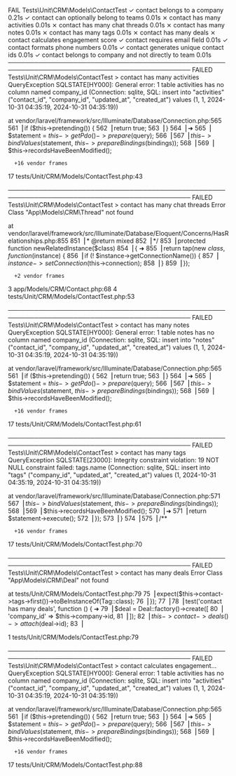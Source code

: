 
   FAIL  Tests\Unit\CRM\Models\ContactTest
  ✓ contact belongs to a company                                                         0.21s
  ✓ contact can optionally belong to teams                                               0.01s
  ⨯ contact has many activities                                                          0.01s
  ⨯ contact has many chat threads                                                        0.01s
  ⨯ contact has many notes                                                               0.01s
  ⨯ contact has many tags                                                                0.01s
  ⨯ contact has many deals
  ⨯ contact calculates engagement score
  ✓ contact requires email field                                                         0.01s
  ✓ contact formats phone numbers                                                        0.01s
  ✓ contact generates unique contact ids                                                 0.01s
  ✓ contact belongs to company and not directly to team                                  0.01s
  ────────────────────────────────────────────────────────────────────────────────────────────
   FAILED  Tests\Unit\CRM\Models\ContactTest > contact has many activities     QueryException
  SQLSTATE[HY000]: General error: 1 table activities has no column named company_id (Connection: sqlite, SQL: insert into "activities" ("contact_id", "company_id", "updated_at", "created_at") values (1, 1, 2024-10-31 04:35:19, 2024-10-31 04:35:19))

  at vendor/laravel/framework/src/Illuminate/Database/Connection.php:565
    561▕             if ($this->pretending()) {
    562▕                 return true;
    563▕             }
    564▕
  ➜ 565▕             $statement = $this->getPdo()->prepare($query);
    566▕
    567▕             $this->bindValues($statement, $this->prepareBindings($bindings));
    568▕
    569▕             $this->recordsHaveBeenModified();

      +16 vendor frames
  17  tests/Unit/CRM/Models/ContactTest.php:43

  ────────────────────────────────────────────────────────────────────────────────────────────
   FAILED  Tests\Unit\CRM\Models\ContactTest > contact has many chat threads            Error
  Class "App\Models\CRM\Thread" not found

  at vendor/laravel/framework/src/Illuminate/Database/Eloquent/Concerns/HasRelationships.php:855
    851▕      * @return mixed
    852▕      */
    853▕     protected function newRelatedInstance($class)
    854▕     {
  ➜ 855▕         return tap(new $class, function ($instance) {
    856▕             if (! $instance->getConnectionName()) {
    857▕                 $instance->setConnection($this->connection);
    858▕             }
    859▕         });

      +2 vendor frames
  3   app/Models/CRM/Contact.php:68
  4   tests/Unit/CRM/Models/ContactTest.php:53

  ────────────────────────────────────────────────────────────────────────────────────────────
   FAILED  Tests\Unit\CRM\Models\ContactTest > contact has many notes          QueryException
  SQLSTATE[HY000]: General error: 1 table notes has no column named company_id (Connection: sqlite, SQL: insert into "notes" ("contact_id", "company_id", "updated_at", "created_at") values (1, 1, 2024-10-31 04:35:19, 2024-10-31 04:35:19))

  at vendor/laravel/framework/src/Illuminate/Database/Connection.php:565
    561▕             if ($this->pretending()) {
    562▕                 return true;
    563▕             }
    564▕
  ➜ 565▕             $statement = $this->getPdo()->prepare($query);
    566▕
    567▕             $this->bindValues($statement, $this->prepareBindings($bindings));
    568▕
    569▕             $this->recordsHaveBeenModified();

      +16 vendor frames
  17  tests/Unit/CRM/Models/ContactTest.php:61

  ────────────────────────────────────────────────────────────────────────────────────────────
   FAILED  Tests\Unit\CRM\Models\ContactTest > contact has many tags           QueryException
  SQLSTATE[23000]: Integrity constraint violation: 19 NOT NULL constraint failed: tags.name (Connection: sqlite, SQL: insert into "tags" ("company_id", "updated_at", "created_at") values (1, 2024-10-31 04:35:19, 2024-10-31 04:35:19))

  at vendor/laravel/framework/src/Illuminate/Database/Connection.php:571
    567▕             $this->bindValues($statement, $this->prepareBindings($bindings));
    568▕
    569▕             $this->recordsHaveBeenModified();
    570▕
  ➜ 571▕             return $statement->execute();
    572▕         });
    573▕     }
    574▕
    575▕     /**

      +16 vendor frames
  17  tests/Unit/CRM/Models/ContactTest.php:70

  ────────────────────────────────────────────────────────────────────────────────────────────
   FAILED  Tests\Unit\CRM\Models\ContactTest > contact has many deals                   Error
  Class "App\Models\CRM\Deal" not found

  at tests/Unit/CRM/Models/ContactTest.php:79
     75▕     expect($this->contact->tags->first())->toBeInstanceOf(Tag::class);
     76▕ });
     77▕
     78▕ test('contact has many deals', function () {
  ➜  79▕     $deal = Deal::factory()->create([
     80▕         'company_id' => $this->company->id,
     81▕     ]);
     82▕     $this->contact->deals()->attach($deal->id);
     83▕

  1   tests/Unit/CRM/Models/ContactTest.php:79

  ────────────────────────────────────────────────────────────────────────────────────────────
   FAILED  Tests\Unit\CRM\Models\ContactTest > contact calculates engagement…  QueryException
  SQLSTATE[HY000]: General error: 1 table activities has no column named company_id (Connection: sqlite, SQL: insert into "activities" ("contact_id", "company_id", "updated_at", "created_at") values (1, 1, 2024-10-31 04:35:19, 2024-10-31 04:35:19))

  at vendor/laravel/framework/src/Illuminate/Database/Connection.php:565
    561▕             if ($this->pretending()) {
    562▕                 return true;
    563▕             }
    564▕
  ➜ 565▕             $statement = $this->getPdo()->prepare($query);
    566▕
    567▕             $this->bindValues($statement, $this->prepareBindings($bindings));
    568▕
    569▕             $this->recordsHaveBeenModified();

      +16 vendor frames
  17  tests/Unit/CRM/Models/ContactTest.php:88
